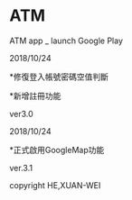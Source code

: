 # ATM
ATM app  _ launch Google Play


2018/10/24

*修復登入帳號密碼空值判斷

*新增註冊功能

ver3.0

2018/10/24

*正式啟用GoogleMap功能

ver.3.1


copyright HE,XUAN-WEI
